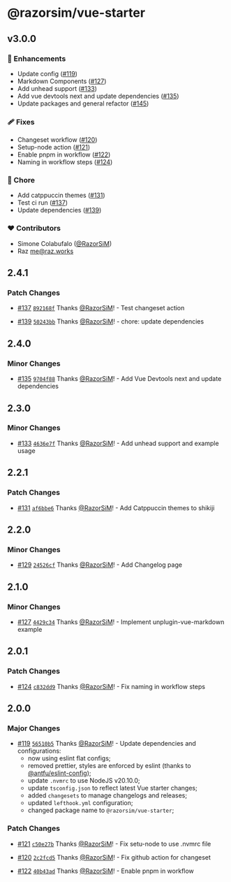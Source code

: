 # @razorsim/vue-starter

## v3.0.0


### 🚀 Enhancements

- Update config ([#119](https://github.com/razorsim/vue-starter/pull/119))
- Markdown Components ([#127](https://github.com/razorsim/vue-starter/pull/127))
- Add unhead support ([#133](https://github.com/razorsim/vue-starter/pull/133))
- Add vue devtools next and update dependencies ([#135](https://github.com/razorsim/vue-starter/pull/135))
- Update packages and general refactor ([#145](https://github.com/razorsim/vue-starter/pull/145))

### 🩹 Fixes

- Changeset workflow ([#120](https://github.com/razorsim/vue-starter/pull/120))
- Setup-node action ([#121](https://github.com/razorsim/vue-starter/pull/121))
- Enable pnpm in workflow ([#122](https://github.com/razorsim/vue-starter/pull/122))
- Naming in workflow steps ([#124](https://github.com/razorsim/vue-starter/pull/124))

### 🏡 Chore

- Add catppuccin themes ([#131](https://github.com/razorsim/vue-starter/pull/131))
- Test ci run ([#137](https://github.com/razorsim/vue-starter/pull/137))
- Update dependencies ([#139](https://github.com/razorsim/vue-starter/pull/139))

### ❤️ Contributors

- Simone Colabufalo ([@RazorSiM](http://github.com/RazorSiM))
- Raz <me@raz.works>

## 2.4.1

### Patch Changes

- [#137](https://github.com/RazorSiM/vue-starter/pull/137) [`892168f`](https://github.com/RazorSiM/vue-starter/commit/892168f360e9efddf2f8aa79671bb542abe53d7c) Thanks [@RazorSiM](https://github.com/RazorSiM)! - Test changeset action

- [#139](https://github.com/RazorSiM/vue-starter/pull/139) [`50243bb`](https://github.com/RazorSiM/vue-starter/commit/50243bb0e1e18d81996265e05588c57b990efc9a) Thanks [@RazorSiM](https://github.com/RazorSiM)! - chore: update dependencies

## 2.4.0

### Minor Changes

- [#135](https://github.com/RazorSiM/vue-starter/pull/135) [`9704f88`](https://github.com/RazorSiM/vue-starter/commit/9704f8857402bb7155565dde563135cdc34fd8b3) Thanks [@RazorSiM](https://github.com/RazorSiM)! - Add Vue Devtools next and update dependencies

## 2.3.0

### Minor Changes

- [#133](https://github.com/RazorSiM/vue-starter/pull/133) [`4636e7f`](https://github.com/RazorSiM/vue-starter/commit/4636e7ff9a0185f0ec82e4b625e26036a00206cc) Thanks [@RazorSiM](https://github.com/RazorSiM)! - Add unhead support and example usage

## 2.2.1

### Patch Changes

- [#131](https://github.com/RazorSiM/vue-starter/pull/131) [`af6bbe6`](https://github.com/RazorSiM/vue-starter/commit/af6bbe6d8225a4c6a0f74a008cd734db398d5dd0) Thanks [@RazorSiM](https://github.com/RazorSiM)! - Add Catppuccin themes to shikiji

## 2.2.0

### Minor Changes

- [#129](https://github.com/RazorSiM/vue-starter/pull/129) [`24526cf`](https://github.com/RazorSiM/vue-starter/commit/24526cf540ee6e1089186ccb0257ad581ecc86be) Thanks [@RazorSiM](https://github.com/RazorSiM)! - Add Changelog page

## 2.1.0

### Minor Changes

- [#127](https://github.com/RazorSiM/vue-starter/pull/127) [`4429c34`](https://github.com/RazorSiM/vue-starter/commit/4429c34ecd3f14390a6c2ae92a6691ea2b0295f4) Thanks [@RazorSiM](https://github.com/RazorSiM)! - Implement unplugin-vue-markdown example

## 2.0.1

### Patch Changes

- [#124](https://github.com/RazorSiM/vue-starter/pull/124) [`c832dd9`](https://github.com/RazorSiM/vue-starter/commit/c832dd970f771caff92b3f9b9474acad215b8676) Thanks [@RazorSiM](https://github.com/RazorSiM)! - Fix naming in workflow steps

## 2.0.0

### Major Changes

- [#119](https://github.com/RazorSiM/vue-starter/pull/119) [`56510b5`](https://github.com/RazorSiM/vue-starter/commit/56510b54053eaf72270ff711051c441ad32eac7b) Thanks [@RazorSiM](https://github.com/RazorSiM)! - Update dependencies and configurations:
  - now using eslint flat configs;
  - removed prettier, styles are enforced by eslint (thanks to [@antfu/eslint-config](https://github.com/anftu/eslint-config));
  - update `.nvmrc` to use NodeJS v20.10.0;
  - update `tsconfig.json` to reflect latest Vue starter changes;
  - added `changesets` to manage changelogs and releases;
  - updated `lefthook.yml` configuration;
  - changed package name to `@razorsim/vue-starter`;

### Patch Changes

- [#121](https://github.com/RazorSiM/vue-starter/pull/121) [`c50e27b`](https://github.com/RazorSiM/vue-starter/commit/c50e27b786e03f0675a5547e448af06af7a713b2) Thanks [@RazorSiM](https://github.com/RazorSiM)! - Fix setu-node to use .nvmrc file

- [#120](https://github.com/RazorSiM/vue-starter/pull/120) [`2c2fcd5`](https://github.com/RazorSiM/vue-starter/commit/2c2fcd5fe4901e0cba52b583636a0305672d01fd) Thanks [@RazorSiM](https://github.com/RazorSiM)! - Fix github action for changeset

- [#122](https://github.com/RazorSiM/vue-starter/pull/122) [`40b43ad`](https://github.com/RazorSiM/vue-starter/commit/40b43ad362112a7527f3cf80b96fe897edaf065e) Thanks [@RazorSiM](https://github.com/RazorSiM)! - Enable pnpm in workflow

